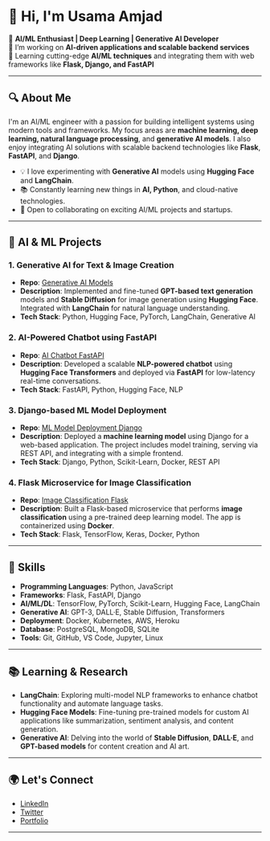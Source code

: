 # 👋 Hi, I'm Usama Amjad

🚀 **AI/ML Enthusiast | Deep Learning | Generative AI Developer**  
🔭 I’m working on **AI-driven applications and scalable backend services**  
🌱 Learning cutting-edge **AI/ML techniques** and integrating them with web frameworks like **Flask, Django, and FastAPI**

---

## **🔍 About Me**

I'm an AI/ML engineer with a passion for building intelligent systems using modern tools and frameworks. My focus areas are **machine learning, deep learning, natural language processing**, and **generative AI models**. I also enjoy integrating AI solutions with scalable backend technologies like **Flask**, **FastAPI**, and **Django**.

- 💡 I love experimenting with **Generative AI** models using **Hugging Face** and **LangChain**.
- 📚 Constantly learning new things in **AI, Python**, and cloud-native technologies.
- 🤝 Open to collaborating on exciting AI/ML projects and startups.

---

## **🚀 AI & ML Projects**

### 1. **Generative AI for Text & Image Creation**
   - **Repo**: [Generative AI Models](https://github.com/yourusername/generative-ai-models)
   - **Description**: Implemented and fine-tuned **GPT-based text generation** models and **Stable Diffusion** for image generation using **Hugging Face**. Integrated with **LangChain** for natural language understanding.
   - **Tech Stack**: Python, Hugging Face, PyTorch, LangChain, Generative AI

### 2. **AI-Powered Chatbot using FastAPI**
   - **Repo**: [AI Chatbot FastAPI](https://github.com/yourusername/ai-chatbot-fastapi)
   - **Description**: Developed a scalable **NLP-powered chatbot** using **Hugging Face Transformers** and deployed via **FastAPI** for low-latency real-time conversations.
   - **Tech Stack**: FastAPI, Python, Hugging Face, NLP

### 3. **Django-based ML Model Deployment**
   - **Repo**: [ML Model Deployment Django](https://github.com/yourusername/ml-model-django)
   - **Description**: Deployed a **machine learning model** using Django for a web-based application. The project includes model training, serving via REST API, and integrating with a simple frontend.
   - **Tech Stack**: Django, Python, Scikit-Learn, Docker, REST API

### 4. **Flask Microservice for Image Classification**
   - **Repo**: [Image Classification Flask](https://github.com/yourusername/image-classification-flask)
   - **Description**: Built a Flask-based microservice that performs **image classification** using a pre-trained deep learning model. The app is containerized using **Docker**.
   - **Tech Stack**: Flask, TensorFlow, Keras, Docker, Python

---

## **🧠 Skills**

- **Programming Languages**: Python, JavaScript
- **Frameworks**: Flask, FastAPI, Django
- **AI/ML/DL**: TensorFlow, PyTorch, Scikit-Learn, Hugging Face, LangChain
- **Generative AI**: GPT-3, DALL·E, Stable Diffusion, Transformers
- **Deployment**: Docker, Kubernetes, AWS, Heroku
- **Database**: PostgreSQL, MongoDB, SQLite
- **Tools**: Git, GitHub, VS Code, Jupyter, Linux

---

## **📚 Learning & Research**

- **LangChain**: Exploring multi-model NLP frameworks to enhance chatbot functionality and automate language tasks.
- **Hugging Face Models**: Fine-tuning pre-trained models for custom AI applications like summarization, sentiment analysis, and content generation.
- **Generative AI**: Delving into the world of **Stable Diffusion**, **DALL·E**, and **GPT-based models** for content creation and AI art.

---

## **🌍 Let's Connect**

- [LinkedIn](https://www.linkedin.com/in/yourname)
- [Twitter](https://twitter.com/yourhandle)
- [Portfolio](https://your-portfolio-site.com)
  
---
